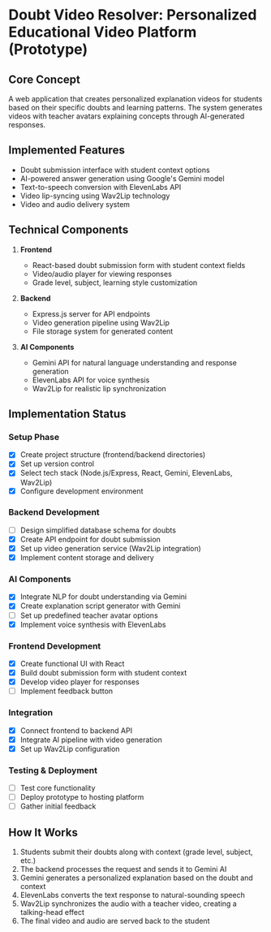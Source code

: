 # Doubt Video Resolver: Personalized Educational Video Platform (Prototype)

## Core Concept
A web application that creates personalized explanation videos for students based on their specific doubts and learning patterns. The system generates videos with teacher avatars explaining concepts through AI-generated responses.

## Implemented Features
- Doubt submission interface with student context options
- AI-powered answer generation using Google's Gemini model
- Text-to-speech conversion with ElevenLabs API
- Video lip-syncing using Wav2Lip technology
- Video and audio delivery system

## Technical Components

1. **Frontend**
   - React-based doubt submission form with student context fields
   - Video/audio player for viewing responses
   - Grade level, subject, learning style customization

2. **Backend**
   - Express.js server for API endpoints
   - Video generation pipeline using Wav2Lip
   - File storage system for generated content

3. **AI Components**
   - Gemini API for natural language understanding and response generation
   - ElevenLabs API for voice synthesis
   - Wav2Lip for realistic lip synchronization

## Implementation Status

### Setup Phase
- [x] Create project structure (frontend/backend directories)
- [x] Set up version control
- [x] Select tech stack (Node.js/Express, React, Gemini, ElevenLabs, Wav2Lip)
- [x] Configure development environment

### Backend Development
- [ ] Design simplified database schema for doubts
- [x] Create API endpoint for doubt submission
- [x] Set up video generation service (Wav2Lip integration)
- [x] Implement content storage and delivery

### AI Components
- [x] Integrate NLP for doubt understanding via Gemini
- [x] Create explanation script generator with Gemini
- [ ] Set up predefined teacher avatar options
- [x] Implement voice synthesis with ElevenLabs

### Frontend Development
- [x] Create functional UI with React
- [x] Build doubt submission form with student context
- [x] Develop video player for responses
- [ ] Implement feedback button

### Integration
- [x] Connect frontend to backend API
- [x] Integrate AI pipeline with video generation
- [x] Set up Wav2Lip configuration

### Testing & Deployment
- [ ] Test core functionality
- [ ] Deploy prototype to hosting platform
- [ ] Gather initial feedback 

## How It Works
1. Students submit their doubts along with context (grade level, subject, etc.)
2. The backend processes the request and sends it to Gemini AI
3. Gemini generates a personalized explanation based on the doubt and context
4. ElevenLabs converts the text response to natural-sounding speech
5. Wav2Lip synchronizes the audio with a teacher video, creating a talking-head effect
6. The final video and audio are served back to the student 